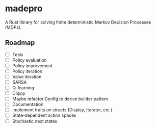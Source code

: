 # madepro

A Rust library for solving finite deterministic Markov Decision Processes (MDPs).

## Roadmap

- [ ] Tests
- [ ] Policy evaluation
- [ ] Policy improvement
- [ ] Policy iteration
- [ ] Value iteration
- [ ] SARSA
- [ ] Q-learning
- [ ] Clippy
- [ ] Maybe refactor Config to derive builder pattern
- [ ] Documentation
- [ ] Implement traits on structs (Display, Iterator, etc.)
- [ ] State-dependent action spaces
- [ ] Stochastic next states

